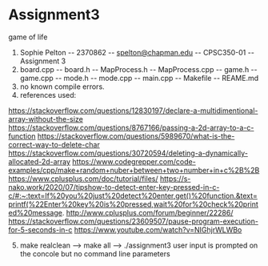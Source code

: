 # Assignment3
game of life

1. Sophie Pelton -- 2370862 -- spelton@chapman.edu -- CPSC350-01 -- Assignment 3
2.  board.cpp -- board.h -- MapProcess.h -- MapProcess.cpp -- game.h -- game.cpp -- mode.h -- mode.cpp -- main.cpp -- Makefile -- REAME.md
3. no known compile errors. 
4. references used: 

https://stackoverflow.com/questions/12830197/declare-a-multidimentional-array-without-the-size
https://stackoverflow.com/questions/8767166/passing-a-2d-array-to-a-c-function
https://stackoverflow.com/questions/5989670/what-is-the-correct-way-to-delete-char
https://stackoverflow.com/questions/30720594/deleting-a-dynamically-allocated-2d-array
https://www.codegrepper.com/code-examples/cpp/make+random+nuber+between+two+number+in+c%2B%2B
https://www.cplusplus.com/doc/tutorial/files/
https://s-nako.work/2020/07/tipshow-to-detect-enter-key-pressed-in-c-c/#:~:text=If%20you%20just%20detect%20enter,get()%20function.&text=printf(%22Enter%20key%20is%20pressed,wait%20for%20check%20printed%20message.
http://www.cplusplus.com/forum/beginner/22286/
https://stackoverflow.com/questions/23609507/pause-program-execution-for-5-seconds-in-c
https://www.youtube.com/watch?v=NIGhjrWLWBo

5. make realclean --> make all --> ./assignment3
  user input is prompted on the concole but no command line parameters
